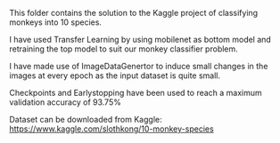 This folder contains the solution to the Kaggle project of classifying monkeys into 10 species.

I have used Transfer Learning by using mobilenet as bottom model and retraining the top model to suit our monkey classifier problem.

I have made use of ImageDataGenertor to induce small changes in the images at every epoch as the input dataset is quite small.

Checkpoints and Earlystopping have been used to reach a maximum validation accuracy of 93.75%

Dataset can be downloaded from Kaggle:
https://www.kaggle.com/slothkong/10-monkey-species
